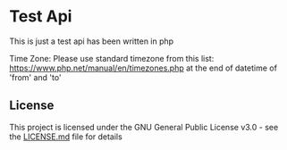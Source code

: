 # Test Api
This is just a test api has been written in php

Time Zone: Please use standard timezone from this list: https://www.php.net/manual/en/timezones.php at the end of datetime of 'from' and 'to'

## License

This project is licensed under the GNU General Public License v3.0 - see the [LICENSE.md](LICENSE.md) file for details
